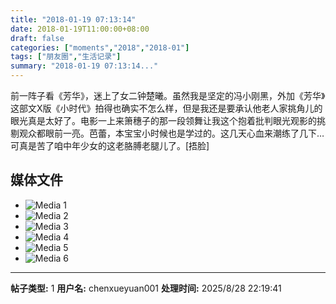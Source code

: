 ```yaml
---
title: "2018-01-19 07:13:14"
date: 2018-01-19T11:00:00+08:00
draft: false
categories: ["moments","2018","2018-01"]
tags: ["朋友圈","生活记录"]
summary: "2018-01-19 07:13:14..."
---
```


前一阵子看《芳华》，迷上了女二钟楚曦。虽然我是坚定的冯小刚黑，外加《芳华》这部文X版《小时代》拍得也确实不怎么样，但是我还是要承认他老人家挑角儿的眼光真是太好了。电影一上来箫穗子的那一段领舞让我这个抱着批判眼光观影的挑剔观众都眼前一亮。芭蕾，本宝宝小时候也是学过的。这几天心血来潮练了几下…可真是苦了咱中年少女的这老胳膊老腿儿了。[捂脸]

## 媒体文件

- ![Media 1](/Moments/photos/2018-01-19/201801190713140.jpg)
- ![Media 2](/Moments/photos/2018-01-19/201801190713141.jpg)
- ![Media 3](/Moments/photos/2018-01-19/201801190713142.jpg)
- ![Media 4](/Moments/photos/2018-01-19/201801190713143.jpg)
- ![Media 5](/Moments/photos/2018-01-19/201801190713144.jpg)
- ![Media 6](/Moments/photos/2018-01-19/201801190713145.jpg)

---

**帖子类型:** 1
**用户名:** chenxueyuan001
**处理时间:** 2025/8/28 22:19:41